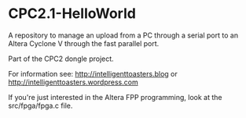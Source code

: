 # CPC2.1-HelloWorld

A repository to manage an upload from a PC through a serial port to an Altera Cyclone V through the fast parallel port.

Part of the CPC2 dongle project.

For information see: http://intelligenttoasters.blog or http://intelligenttoasters.wordpress.com 

If you're just interested in the Altera FPP programming, look at the src/fpga/fpga.c file.
